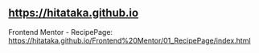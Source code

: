 ## https://hitataka.github.io

Frontend Mentor - RecipePage:
https://hitataka.github.io/Frontend%20Mentor/01_RecipePage/index.html
